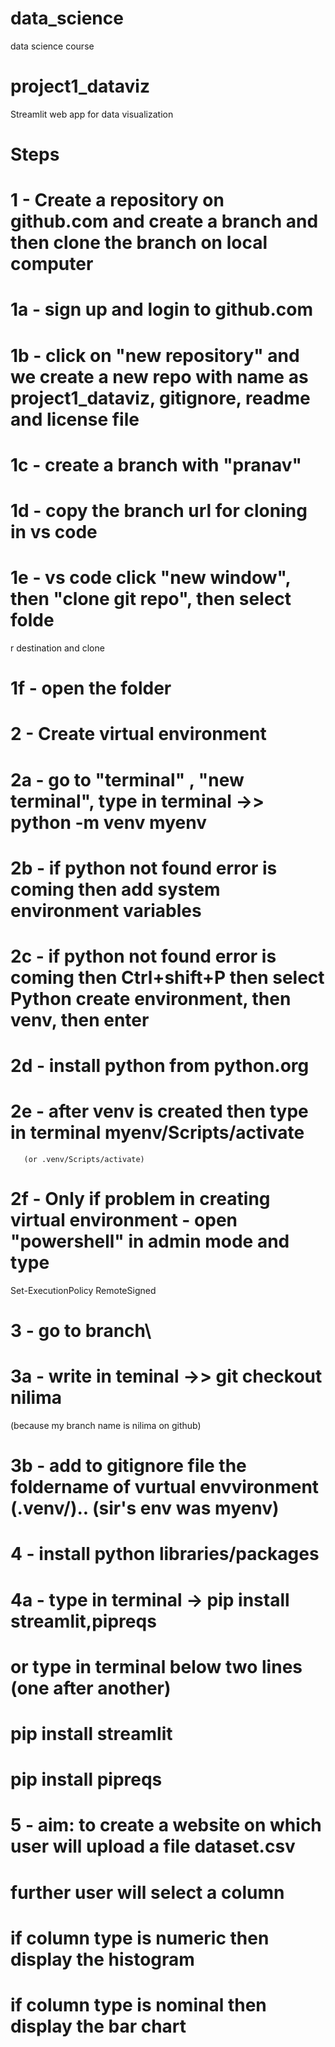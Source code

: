 # data_science
data science course 

# project1_dataviz
Streamlit web app for data visualization

# Steps

# 1 - Create a repository on github.com and create a branch and then clone the branch on local computer

# 1a - sign up and login to github.com
# 1b - click on "new repository" and we create a new repo with name as project1_dataviz, gitignore, readme and license file
# 1c - create a branch with "pranav"
# 1d - copy the branch url for cloning in vs code
# 1e - vs code click "new window", then "clone git repo", then select folde
r destination and clone
# 1f - open the folder

# 2 - Create virtual environment

# 2a - go to "terminal" , "new terminal", type in terminal  ->> python -m venv myenv
# 2b - if python not found error is coming then add system environment variables
# 2c - if python not found error is coming then Ctrl+shift+P then select Python create environment, then venv, then enter
# 2d - install python from python.org
# 2e - after venv is created then type in terminal myenv/Scripts/activate
       (or .venv/Scripts/activate)
# 2f - Only if problem in creating virtual environment - open "powershell" in admin mode and type 
  Set-ExecutionPolicy RemoteSigned
# 3 - go to branch\
# 3a - write in teminal ->> git checkout nilima
  (because my branch name is nilima on github)
# 3b - add to gitignore file the foldername of vurtual envvironment (.venv/).. (sir's env was myenv)

# 4 - install python libraries/packages
# 4a - type in terminal -> pip install streamlit,pipreqs
# or type in terminal below two lines (one after another) 
#       pip install streamlit
#       pip install pipreqs

# 5 - aim: to create a website on which user will upload a file dataset.csv
# further user will select a column
# if column type is numeric then display the histogram
# if column type is nominal then display the bar chart
